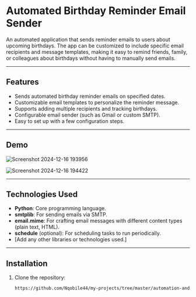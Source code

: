 # Automated Birthday Reminder Email Sender

An automated application that sends reminder emails to users about upcoming birthdays. The app can be customized to include specific email recipients and message templates, making it easy to remind friends, family, or colleagues about birthdays without having to manually send emails.

---

## Features

- Sends automated birthday reminder emails on specified dates.
- Customizable email templates to personalize the reminder message.
- Supports adding multiple recipients and tracking birthdays.
- Configurable email sender (such as Gmail or custom SMTP).
- Easy to set up with a few configuration steps.

---

## Demo

![Screenshot 2024-12-16 193956](https://github.com/user-attachments/assets/2863057e-e8e9-4f6d-b0f1-f0f76269917b)

![Screenshot 2024-12-16 194422](https://github.com/user-attachments/assets/3bc879f0-bac1-4f42-ae7f-498327677800)

---

## Technologies Used

- **Python**: Core programming language.
- **smtplib**: For sending emails via SMTP.
- **email.mime**: For crafting email messages with different content types (plain text, HTML).
- **schedule** (optional): For scheduling tasks to run periodically.
- [Add any other libraries or technologies used.]

---

## Installation

1. Clone the repository:
   ```bash
   https://github.com/Nqobile44/my-projects/tree/master/automation-and-alerts-projects/automated-birthday-reminder-email-sender
